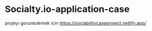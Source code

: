 # Socialty.io-application-case
projeyi goruntulemek icin https://sociabilitycaseproject.netlify.app/
